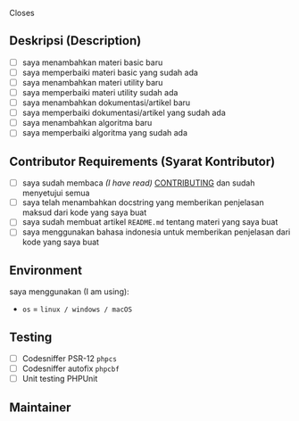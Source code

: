 Closes <!-- mention issue yang ingin kamu tutup dengan PR ini -->
<!-- Contoh: Closes #1 -->

## Deskripsi (Description)

<!-- deskripsikan tentang perubahan yang kamu berikan -->
- [ ] saya menambahkan materi basic baru
- [ ] saya memperbaiki materi basic yang sudah ada
- [ ] saya menambahkan materi utility baru
- [ ] saya memperbaiki materi utility sudah ada
- [ ] saya menambahkan dokumentasi/artikel baru
- [ ] saya memperbaiki dokumentasi/artikel yang sudah ada
- [ ] saya menambahkan algoritma baru
- [ ] saya memperbaiki algoritma yang sudah ada

## Contributor Requirements (Syarat Kontributor)

- [ ] saya sudah membaca _(I have read)_ [CONTRIBUTING](https://github.com/bellshade/PHP/blob/main/CONTRIBUTING.md) dan sudah menyetujui semua
- [ ] saya telah menambahkan docstring yang memberikan penjelasan maksud dari kode yang saya buat
- [ ] saya sudah membuat artikel `README.md` tentang materi yang saya buat
- [ ] saya menggunakan bahasa indonesia untuk memberikan penjelasan dari kode yang saya buat

## Environment

saya menggunakan (I am using):

- `os` = `linux / windows / macOS`

## Testing

- [ ] Codesniffer PSR-12 `phpcs`
- [ ] Codesniffer autofix `phpcbf`
- [ ] Unit testing PHPUnit

## Maintainer
<!-- request maintainer untuk mereiview kode kamu
usahakan kamu memilih sesuai apa yang telah kamu ubah
**maintainer PHP**
@bellshade/php-team

**maintainer dokumentasi**
@bellshade/docs-team
-->


<!-- jika ada gagal pada salah satu test kami akan mengeceknya kembali -->
<!-- if there is a failure in one of the tests we will check it again -->

